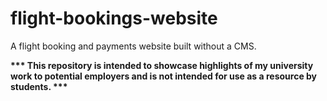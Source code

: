 # flight-bookings-website

A flight booking and payments website built without a CMS.

__*** This repository is intended to showcase highlights of my university work to potential employers and is not intended for use as a resource by students. ***__
